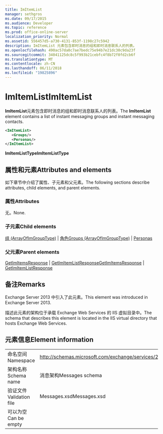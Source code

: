 ```yaml
---
title: ImItemList
manager: sethgros
ms.date: 09/17/2015
ms.audience: Developer
ms.topic: reference
ms.prod: office-online-server
localization_priority: Normal
ms.assetid: 556457d5-a730-4131-853f-1198c27c5942
description: ImItemList 元素包含即时消息的组和即时消息联系人的列表。
ms.openlocfilehash: 490ac57da0c7ae7bedc75e94b7e21dc30c9da23f
ms.sourcegitcommit: 34041125dc8c5f993b21cebfc4f8b72f0fd2cb6f
ms.translationtype: MT
ms.contentlocale: zh-CN
ms.lasthandoff: 06/11/2018
ms.locfileid: "19825896"
---
```

# <a name="imitemlist"></a><span data-ttu-id="be3e6-103">ImItemList</span><span class="sxs-lookup"><span data-stu-id="be3e6-103">ImItemList</span></span>

<span data-ttu-id="be3e6-104">**ImItemList**元素包含即时消息的组和即时消息联系人的列表。</span><span class="sxs-lookup"><span data-stu-id="be3e6-104">The **ImItemList** element contains a list of instant messaging groups and instant messaging contacts.</span></span> 
  
```XML
<ImItemList>
   <Groups/>
   <Personas/>
</ImItemList>
```

 <span data-ttu-id="be3e6-105">**ImItemListType**</span><span class="sxs-lookup"><span data-stu-id="be3e6-105">**ImItemListType**</span></span>
## <a name="attributes-and-elements"></a><span data-ttu-id="be3e6-106">属性和元素</span><span class="sxs-lookup"><span data-stu-id="be3e6-106">Attributes and elements</span></span>

<span data-ttu-id="be3e6-107">如下章节中介绍了属性、子元素和父元素。</span><span class="sxs-lookup"><span data-stu-id="be3e6-107">The following sections describe attributes, child elements, and parent elements.</span></span>
  
### <a name="attributes"></a><span data-ttu-id="be3e6-108">属性</span><span class="sxs-lookup"><span data-stu-id="be3e6-108">Attributes</span></span>

<span data-ttu-id="be3e6-109">无。</span><span class="sxs-lookup"><span data-stu-id="be3e6-109">None.</span></span>
  
### <a name="child-elements"></a><span data-ttu-id="be3e6-110">子元素</span><span class="sxs-lookup"><span data-stu-id="be3e6-110">Child elements</span></span>

<span data-ttu-id="be3e6-111">[组 (ArrayOfImGroupType)](groups-arrayofimgrouptype.md) | [角色](personas-ex15websvcsotherref.md)</span><span class="sxs-lookup"><span data-stu-id="be3e6-111">[Groups (ArrayOfImGroupType)](groups-arrayofimgrouptype.md) | [Personas](personas-ex15websvcsotherref.md)</span></span>
  
### <a name="parent-elements"></a><span data-ttu-id="be3e6-112">父元素</span><span class="sxs-lookup"><span data-stu-id="be3e6-112">Parent elements</span></span>

<span data-ttu-id="be3e6-113">[GetImItemsResponse](getimitemsresponse.md) | [GetImItemListResponse](getimitemlistresponse.md)</span><span class="sxs-lookup"><span data-stu-id="be3e6-113">[GetImItemsResponse](getimitemsresponse.md) | [GetImItemListResponse](getimitemlistresponse.md)</span></span>
  
## <a name="remarks"></a><span data-ttu-id="be3e6-114">备注</span><span class="sxs-lookup"><span data-stu-id="be3e6-114">Remarks</span></span>

<span data-ttu-id="be3e6-115">Exchange Server 2013 中引入了此元素。</span><span class="sxs-lookup"><span data-stu-id="be3e6-115">This element was introduced in Exchange Server 2013.</span></span>
  
<span data-ttu-id="be3e6-116">描述此元素的架构位于承载 Exchange Web Services 的 IIS 虚拟目录中。</span><span class="sxs-lookup"><span data-stu-id="be3e6-116">The schema that describes this element is located in the IIS virtual directory that hosts Exchange Web Services.</span></span>
  
## <a name="element-information"></a><span data-ttu-id="be3e6-117">元素信息</span><span class="sxs-lookup"><span data-stu-id="be3e6-117">Element information</span></span>

|||
|:-----|:-----|
|<span data-ttu-id="be3e6-118">命名空间</span><span class="sxs-lookup"><span data-stu-id="be3e6-118">Namespace</span></span>  <br/> |http://schemas.microsoft.com/exchange/services/2006/messages  <br/> |
|<span data-ttu-id="be3e6-119">架构名称</span><span class="sxs-lookup"><span data-stu-id="be3e6-119">Schema name</span></span>  <br/> |<span data-ttu-id="be3e6-120">消息架构</span><span class="sxs-lookup"><span data-stu-id="be3e6-120">Messages schema</span></span>  <br/> |
|<span data-ttu-id="be3e6-121">验证文件</span><span class="sxs-lookup"><span data-stu-id="be3e6-121">Validation file</span></span>  <br/> |<span data-ttu-id="be3e6-122">Messages.xsd</span><span class="sxs-lookup"><span data-stu-id="be3e6-122">Messages.xsd</span></span>  <br/> |
|<span data-ttu-id="be3e6-123">可以为空</span><span class="sxs-lookup"><span data-stu-id="be3e6-123">Can be empty</span></span>  <br/> ||
   

